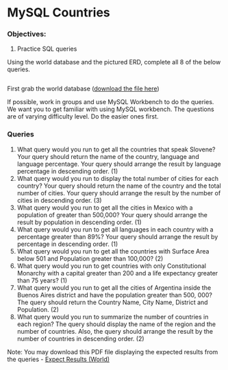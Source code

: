 <h1>MySQL Countries</h1>

<h3>Objectives:</h3>

<ol>
    <li>Practice SQL queries</li>
</ol>

<p>Using the world database and the pictured ERD, complete all 8 of the below queries.</p>

<img src=""/>


<p>First grab the world database (<a href="">download the file here</a>)</p>

<p>If possible, work in groups and use MySQL Workbench to do the queries. We want you to get familiar with using MySQL workbench. The questions are of varying difficulty level. Do the easier ones first.</p>

<h3>Queries</h3>

<ol>
    <li>What query would you run to get all the countries that speak Slovene? Your query should return the name of the country, language and language percentage. Your query should arrange the result by language percentage in descending order. (1)</li>
    <li>What query would you run to display the total number of cities for each country? Your query should return the name of the country and the total number of cities. Your query should arrange the result by the number of cities in descending order. (3)</li>
    <li>What query would you run to get all the cities in Mexico with a population of greater than 500,000? Your query should arrange the result by population in descending order. (1)</li>
    <li>What query would you run to get all languages in each country with a percentage greater than 89%? Your query should arrange the result by percentage in descending order. (1)</li>
    <li>What query would you run to get all the countries with Surface Area below 501 and Population greater than 100,000? (2)</li>
    <li>What query would you run to get countries with only Constitutional Monarchy with a capital greater than 200 and a life expectancy greater than 75 years? (1)</li>
    <li>What query would you run to get all the cities of Argentina inside the Buenos Aires district and have the population greater than 500, 000? The query should return the Country Name, City Name, District and Population. (2)</li>
    <li>What query would you run to summarize the number of countries in each region? The query should display the name of the region and the number of countries. Also, the query should arrange the result by the number of countries in descending order. (2)</li>
</ol>

<p>Note: You may download this PDF file displaying the expected results from the queries - <a href="">Expect Results (World)</a></p>
